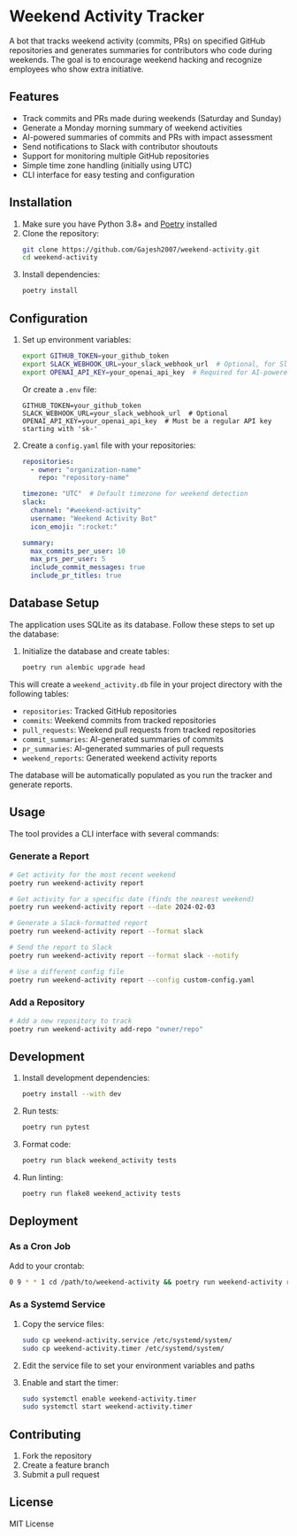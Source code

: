 # Weekend Activity Tracker

A bot that tracks weekend activity (commits, PRs) on specified GitHub repositories and generates summaries for contributors who code during weekends. The goal is to encourage weekend hacking and recognize employees who show extra initiative.

## Features

- Track commits and PRs made during weekends (Saturday and Sunday)
- Generate a Monday morning summary of weekend activities
- AI-powered summaries of commits and PRs with impact assessment
- Send notifications to Slack with contributor shoutouts
- Support for monitoring multiple GitHub repositories
- Simple time zone handling (initially using UTC)
- CLI interface for easy testing and configuration

## Installation

1. Make sure you have Python 3.8+ and [Poetry](https://python-poetry.org/) installed
2. Clone the repository:
   ```bash
   git clone https://github.com/Gajesh2007/weekend-activity.git
   cd weekend-activity
   ```
3. Install dependencies:
   ```bash
   poetry install
   ```

## Configuration

1. Set up environment variables:
   ```bash
   export GITHUB_TOKEN=your_github_token
   export SLACK_WEBHOOK_URL=your_slack_webhook_url  # Optional, for Slack notifications
   export OPENAI_API_KEY=your_openai_api_key  # Required for AI-powered summaries
   ```

   Or create a `.env` file:
   ```
   GITHUB_TOKEN=your_github_token
   SLACK_WEBHOOK_URL=your_slack_webhook_url  # Optional
   OPENAI_API_KEY=your_openai_api_key  # Must be a regular API key starting with 'sk-'
   ```

2. Create a `config.yaml` file with your repositories:
   ```yaml
   repositories:
     - owner: "organization-name"
       repo: "repository-name"

   timezone: "UTC"  # Default timezone for weekend detection
   slack:
     channel: "#weekend-activity"
     username: "Weekend Activity Bot"
     icon_emoji: ":rocket:"

   summary:
     max_commits_per_user: 10
     max_prs_per_user: 5
     include_commit_messages: true
     include_pr_titles: true
   ```

## Database Setup

The application uses SQLite as its database. Follow these steps to set up the database:

1. Initialize the database and create tables:
   ```bash
   poetry run alembic upgrade head
   ```

This will create a `weekend_activity.db` file in your project directory with the following tables:
- `repositories`: Tracked GitHub repositories
- `commits`: Weekend commits from tracked repositories
- `pull_requests`: Weekend pull requests from tracked repositories
- `commit_summaries`: AI-generated summaries of commits
- `pr_summaries`: AI-generated summaries of pull requests
- `weekend_reports`: Generated weekend activity reports

The database will be automatically populated as you run the tracker and generate reports.

## Usage

The tool provides a CLI interface with several commands:

### Generate a Report

```bash
# Get activity for the most recent weekend
poetry run weekend-activity report

# Get activity for a specific date (finds the nearest weekend)
poetry run weekend-activity report --date 2024-02-03

# Generate a Slack-formatted report
poetry run weekend-activity report --format slack

# Send the report to Slack
poetry run weekend-activity report --format slack --notify

# Use a different config file
poetry run weekend-activity report --config custom-config.yaml
```

### Add a Repository

```bash
# Add a new repository to track
poetry run weekend-activity add-repo "owner/repo"
```

## Development

1. Install development dependencies:
   ```bash
   poetry install --with dev
   ```

2. Run tests:
   ```bash
   poetry run pytest
   ```

3. Format code:
   ```bash
   poetry run black weekend_activity tests
   ```

4. Run linting:
   ```bash
   poetry run flake8 weekend_activity tests
   ```

## Deployment

### As a Cron Job

Add to your crontab:
```bash
0 9 * * 1 cd /path/to/weekend-activity && poetry run weekend-activity report --format slack --notify
```

### As a Systemd Service

1. Copy the service files:
   ```bash
   sudo cp weekend-activity.service /etc/systemd/system/
   sudo cp weekend-activity.timer /etc/systemd/system/
   ```

2. Edit the service file to set your environment variables and paths
3. Enable and start the timer:
   ```bash
   sudo systemctl enable weekend-activity.timer
   sudo systemctl start weekend-activity.timer
   ```

## Contributing

1. Fork the repository
2. Create a feature branch
3. Submit a pull request

## License

MIT License
